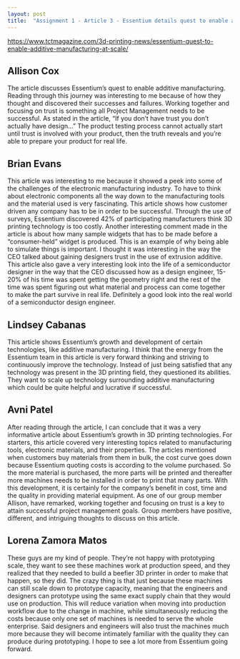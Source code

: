 ```yaml
---
layout: post
title:  "Assignment 1 - Article 3 - Essentium details quest to enable additive manufacturing at scale at AMUG 2019"
---
```


<https://www.tctmagazine.com/3d-printing-news/essentium-quest-to-enable-additive-manufacturing-at-scale/>

## Allison Cox

The article discusses Essentium’s quest to enable additive manufacturing. Reading through this journey was interesting to me because of how they thought and discovered their successes and failures. Working together and focusing on trust is something all Project Management needs to be successful. As stated in the article, “If you don’t have trust you don’t actually have design…” The product testing process cannot actually start until trust is involved with your product, then the truth reveals and you’re able to prepare your product for real life. 

## Brian Evans

This article was interesting to me because it showed a peek into some of the challenges of the electronic manufacturing industry.  To have to think about electronic components all the way down to the manufacturing tools and the material used is very fascinating.  This article shows how customer driven any company has to be in order to be successful.  Through the use of surveys, Essentium discovered 42% of participating manufacturers think 3D printing technology is too costly.  Another interesting comment made in the article is about how many sample widgets that has to be made before a “consumer-held” widget is produced.  This is an example of why being able to simulate things is important.  I thought it was interesting in the way the CEO talked about gaining designers trust in the use of extrusion additive.  This article also gave a very interesting look into the life of a semiconductor designer in the way that the CEO discussed how as a design engineer, 15-20% of his time was spent getting the geometry right and the rest of the time was spent figuring out what material and process can come together to make the part survive in real life.  Definitely a good look into the real world of a semiconductor design engineer. 

## Lindsey Cabanas

This article shows Essentium’s growth and development of certain technologies, like additive manufacturing. I think that the energy from the Essentium team in this article is very forward thinking and striving to continuously improve the technology. Instead of just being satisfied that any technology was present in the 3D printing field, they questioned its abilities. They want to scale up technology surrounding additive manufacturing which could be quite helpful and lucrative if successful. 

## Avni Patel

After reading through the article, I can conclude that it was a very informative article about Essentium’s growth in 3D printing technologies.  For starters, this article covered very interesting topics related to manufacturing tools, electronic materials, and their properties. The articles mentioned when customers buy materials from them in bulk, the cost curve goes down because Essentium quoting costs is according to the volume purchased. So the more material is purchased, the more parts will be printed and thereafter more machines needs to be installed in order to print that many parts. With this development, it is certainly for the company’s benefit in cost, time and the quality in providing material equipment. As one of our group member Allison, have remarked, working together and focusing on trust is a key to attain successful project management goals. Group members have positive, different, and intriguing thoughts to discuss on this article. 

## Lorena Zamora Matos

These guys are my kind of people.  They’re not happy with prototyping scale, they want to see these machines work at production speed, and they realized that they needed to build a beefier 3D printer in order to make that happen, so they did.  The crazy thing is that just because these machines can still scale down to prototype capacity, meaning that the engineers and designers can prototype using the same exact supply chain that they would use on production.  This will reduce variation when moving into production workflow due to the change in machine, while simultaneously reducing the costs because only one set of machines is needed to serve the whole enterprise.  Said designers and engineers will also trust the machines much more because they will become intimately familiar with the quality they can produce during prototyping.  I hope to see a lot more from Essentium going forward.
